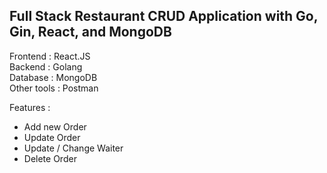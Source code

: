 ## Full Stack Restaurant CRUD Application with Go, Gin, React, and MongoDB
Frontend : React.JS  
Backend : Golang  
Database : MongoDB  
Other tools : Postman    
  
Features :
- Add new Order
- Update Order
- Update / Change Waiter
- Delete Order
